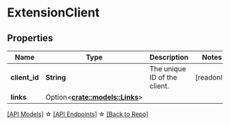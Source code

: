 # ExtensionClient

## Properties

Name | Type | Description | Notes
------------ | ------------- | ------------- | -------------
**client_id** | **String** | The unique ID of the client. | [readonly]
**links** | Option<[**crate::models::Links**](Links.md)> |  |

[[API Models]](./README.md#documentation-for-models) ☆ [[API Endpoints]](./README.md#documentation-for-api-endpoints) ☆ [[Back to Repo]](./README.md)



